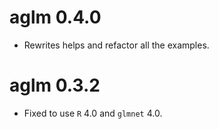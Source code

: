 # aglm 0.4.0
- Rewrites helps and refactor all the examples.

# aglm 0.3.2
- Fixed to use `R` 4.0 and `glmnet` 4.0.
